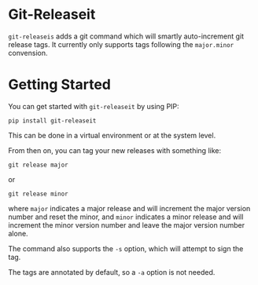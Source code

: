 Git-Releaseit
==========

`git-releaseis` adds a git command which will smartly auto-increment git release tags.  It currently only supports tags following the `major.minor` convension.

Getting Started
===============

You can get started with `git-releaseit` by using PIP:

```
pip install git-releaseit
```

This can be done in a virtual environment or at the system level.  

From then on, you can tag your new releases with something like:
```
git release major
```
or
```
git release minor
```
where `major` indicates a major release and will increment the major version number and reset the minor, and `minor` indicates a minor release and will increment the minor version number and leave the major version number alone.

The command also supports the `-s` option, which will attempt to sign the tag.

The tags are annotated by default, so a `-a` option is not needed.
